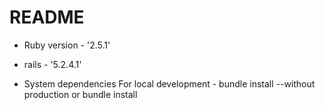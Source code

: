 # README

* Ruby version - '2.5.1'
* rails - '5.2.4.1'

* System dependencies
  For local development - bundle install --without production
  or bundle install 

